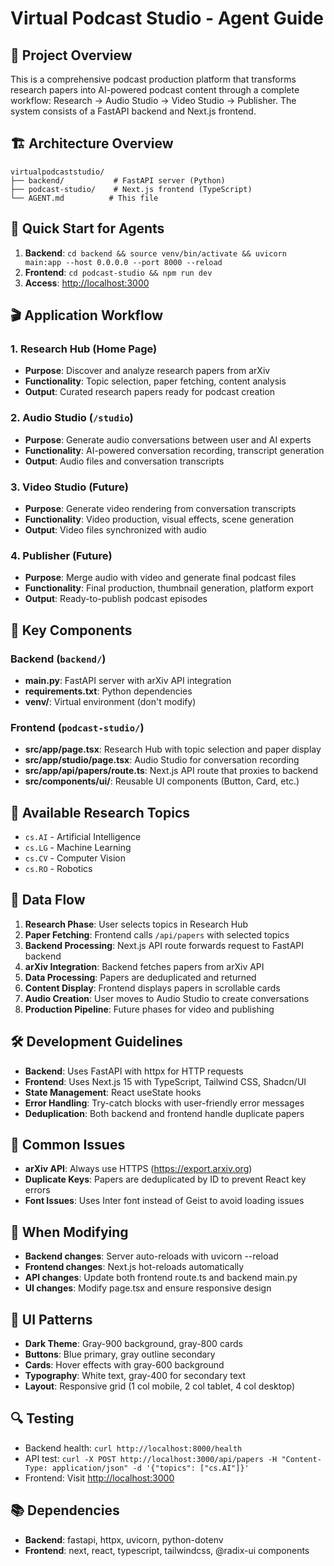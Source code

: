 # Virtual Podcast Studio - Agent Guide

## 🎯 Project Overview

This is a comprehensive podcast production platform that transforms research papers into AI-powered podcast content through a complete workflow: Research → Audio Studio → Video Studio → Publisher. The system consists of a FastAPI backend and Next.js frontend.

## 🏗️ Architecture Overview

```text
virtualpodcaststudio/
├── backend/           # FastAPI server (Python)
├── podcast-studio/    # Next.js frontend (TypeScript)
└── AGENT.md          # This file
```

## 🚀 Quick Start for Agents

1. **Backend**: `cd backend && source venv/bin/activate && uvicorn main:app --host 0.0.0.0 --port 8000 --reload`
2. **Frontend**: `cd podcast-studio && npm run dev`
3. **Access**: <http://localhost:3000>

## 🎬 Application Workflow

### 1. Research Hub (Home Page)

- **Purpose**: Discover and analyze research papers from arXiv
- **Functionality**: Topic selection, paper fetching, content analysis
- **Output**: Curated research papers ready for podcast creation

### 2. Audio Studio (`/studio`)

- **Purpose**: Generate audio conversations between user and AI experts
- **Functionality**: AI-powered conversation recording, transcript generation
- **Output**: Audio files and conversation transcripts

### 3. Video Studio (Future)

- **Purpose**: Generate video rendering from conversation transcripts
- **Functionality**: Video production, visual effects, scene generation
- **Output**: Video files synchronized with audio

### 4. Publisher (Future)

- **Purpose**: Merge audio with video and generate final podcast files
- **Functionality**: Final production, thumbnail generation, platform export
- **Output**: Ready-to-publish podcast episodes

## 🔧 Key Components

### Backend (`backend/`)

- **main.py**: FastAPI server with arXiv API integration
- **requirements.txt**: Python dependencies
- **venv/**: Virtual environment (don't modify)

### Frontend (`podcast-studio/`)

- **src/app/page.tsx**: Research Hub with topic selection and paper display
- **src/app/studio/page.tsx**: Audio Studio for conversation recording
- **src/app/api/papers/route.ts**: Next.js API route that proxies to backend
- **src/components/ui/**: Reusable UI components (Button, Card, etc.)

## 🎯 Available Research Topics

- `cs.AI` - Artificial Intelligence
- `cs.LG` - Machine Learning  
- `cs.CV` - Computer Vision
- `cs.RO` - Robotics

## 🔄 Data Flow

1. **Research Phase**: User selects topics in Research Hub
2. **Paper Fetching**: Frontend calls `/api/papers` with selected topics
3. **Backend Processing**: Next.js API route forwards request to FastAPI backend
4. **arXiv Integration**: Backend fetches papers from arXiv API
5. **Data Processing**: Papers are deduplicated and returned
6. **Content Display**: Frontend displays papers in scrollable cards
7. **Audio Creation**: User moves to Audio Studio to create conversations
8. **Production Pipeline**: Future phases for video and publishing

## 🛠️ Development Guidelines

- **Backend**: Uses FastAPI with httpx for HTTP requests
- **Frontend**: Uses Next.js 15 with TypeScript, Tailwind CSS, Shadcn/UI
- **State Management**: React useState hooks
- **Error Handling**: Try-catch blocks with user-friendly error messages
- **Deduplication**: Both backend and frontend handle duplicate papers

## 🐛 Common Issues

- **arXiv API**: Always use HTTPS (<https://export.arxiv.org>)
- **Duplicate Keys**: Papers are deduplicated by ID to prevent React key errors
- **Font Issues**: Uses Inter font instead of Geist to avoid loading issues

## 📝 When Modifying

- **Backend changes**: Server auto-reloads with uvicorn --reload
- **Frontend changes**: Next.js hot-reloads automatically
- **API changes**: Update both frontend route.ts and backend main.py
- **UI changes**: Modify page.tsx and ensure responsive design

## 🎨 UI Patterns

- **Dark Theme**: Gray-900 background, gray-800 cards
- **Buttons**: Blue primary, gray outline secondary
- **Cards**: Hover effects with gray-600 background
- **Typography**: White text, gray-400 for secondary text
- **Layout**: Responsive grid (1 col mobile, 2 col tablet, 4 col desktop)

## 🔍 Testing

- Backend health: `curl http://localhost:8000/health`
- API test: `curl -X POST http://localhost:3000/api/papers -H "Content-Type: application/json" -d '{"topics": ["cs.AI"]}'`
- Frontend: Visit <http://localhost:3000>

## 📚 Dependencies

- **Backend**: fastapi, httpx, uvicorn, python-dotenv
- **Frontend**: next, react, typescript, tailwindcss, @radix-ui components
